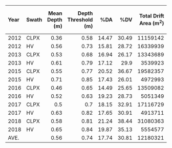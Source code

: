 | Year   | Swath   |   Mean Depth (m) |   Depth Threshold (m) |   %DA |   %DV |   Total Drift Area (m<sup>2</sup>) |   Total Drift Volume (m<sup>3</sup>) |   Drift Susceptibility (m) |   Mean Drift Depth (m) |
|:-------|:--------|-----------------:|----------------------:|------:|------:|-----------------------------------:|-------------------------------------:|---------------------------:|-----------------------:|
| 2012   | CLPX    |             0.36 |                  0.58 | 14.47 | 30.49 |                           11159142 |                              8534785 |                       0.11 |                   0.76 |
| 2012   | HV      |             0.56 |                  0.73 | 15.81 | 28.72 |                           16339939 |                             13892606 |                       0.4  |                   0.85 |
| 2013   | CLPX    |             0.53 |                  0.68 | 16.94 | 26.17 |                           13343689 |                             10835767 |                       0.14 |                   0.81 |
| 2013   | HV      |             0.61 |                  0.79 | 17.12 | 29.9  |                            3539923 |                              3765028 |                       0.18 |                   1.06 |
| 2015   | CLPX    |             0.55 |                  0.77 | 20.52 | 36.67 |                           19582357 |                             19149292 |                       0.2  |                   0.98 |
| 2015   | HV      |             0.71 |                  0.85 | 17.43 | 26.01 |                            4972993 |                              5256015 |                       0.18 |                   1.06 |
| 2016   | CLPX    |             0.46 |                  0.65 | 14.49 | 25.65 |                           13509082 |                             11089609 |                       0.12 |                   0.82 |
| 2016   | HV      |             0.52 |                  0.63 | 19.23 | 28.73 |                            5051349 |                              3960200 |                       0.15 |                   0.78 |
| 2017   | CLPX    |             0.5  |                  0.7  | 18.15 | 32.91 |                           17116729 |                             15513594 |                       0.16 |                   0.91 |
| 2017   | HV      |             0.63 |                  0.82 | 17.65 | 30.91 |                            4913711 |                              5460065 |                       0.2  |                   1.11 |
| 2018   | CLPX    |             0.58 |                  0.81 | 21.24 | 38.44 |                           31080363 |                             29326779 |                       0.27 |                   0.94 |
| 2018   | HV      |             0.65 |                  0.84 | 19.87 | 35.13 |                            5554577 |                              6367217 |                       0.23 |                   1.15 |
| AVE.   |      |             0.56 |                  0.74 | 17.74 | 30.81 |                           12180321 |                             11095913 |                       0.19 |                   0.94 |
